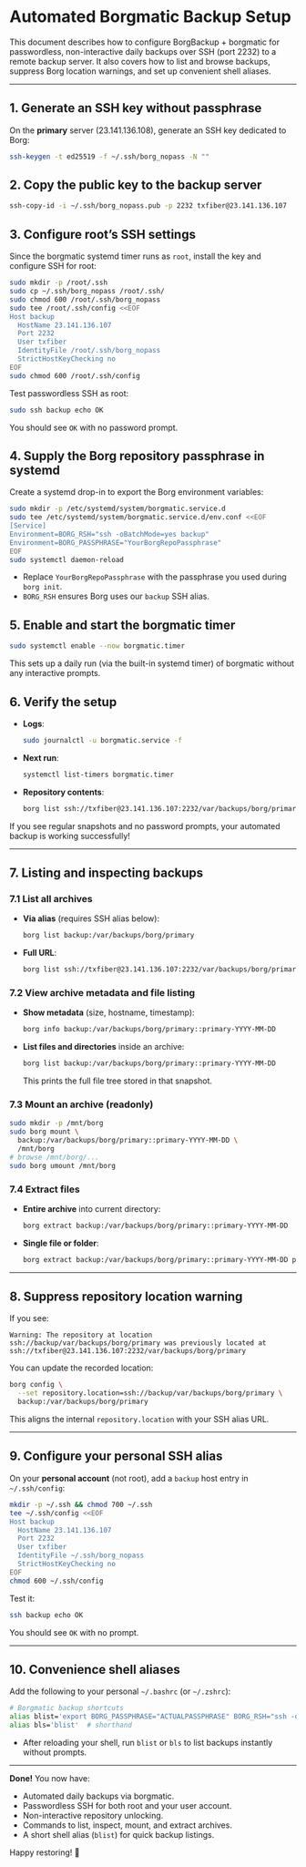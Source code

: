 # Automated Borgmatic Backup Setup

This document describes how to configure BorgBackup + borgmatic for passwordless, non-interactive daily backups over SSH (port 2232) to a remote backup server. It also covers how to list and browse backups, suppress Borg location warnings, and set up convenient shell aliases.

---

## 1. Generate an SSH key without passphrase

On the **primary** server (23.141.136.108), generate an SSH key dedicated to Borg:

```bash
ssh-keygen -t ed25519 -f ~/.ssh/borg_nopass -N ""
```

## 2. Copy the public key to the backup server

```bash
ssh-copy-id -i ~/.ssh/borg_nopass.pub -p 2232 txfiber@23.141.136.107
```

## 3. Configure root’s SSH settings

Since the borgmatic systemd timer runs as `root`, install the key and configure SSH for root:

```bash
sudo mkdir -p /root/.ssh
sudo cp ~/.ssh/borg_nopass /root/.ssh/
sudo chmod 600 /root/.ssh/borg_nopass
sudo tee /root/.ssh/config <<EOF
Host backup
  HostName 23.141.136.107
  Port 2232
  User txfiber
  IdentityFile /root/.ssh/borg_nopass
  StrictHostKeyChecking no
EOF
sudo chmod 600 /root/.ssh/config
```

Test passwordless SSH as root:

```bash
sudo ssh backup echo OK
```

You should see `OK` with no password prompt.

## 4. Supply the Borg repository passphrase in systemd

Create a systemd drop-in to export the Borg environment variables:

```bash
sudo mkdir -p /etc/systemd/system/borgmatic.service.d
sudo tee /etc/systemd/system/borgmatic.service.d/env.conf <<EOF
[Service]
Environment=BORG_RSH="ssh -oBatchMode=yes backup"
Environment=BORG_PASSPHRASE="YourBorgRepoPassphrase"
EOF
sudo systemctl daemon-reload
```

* Replace `YourBorgRepoPassphrase` with the passphrase you used during `borg init`.
* `BORG_RSH` ensures Borg uses our `backup` SSH alias.

## 5. Enable and start the borgmatic timer

```bash
sudo systemctl enable --now borgmatic.timer
```

This sets up a daily run (via the built-in systemd timer) of borgmatic without any interactive prompts.

## 6. Verify the setup

* **Logs**:

  ```bash
  sudo journalctl -u borgmatic.service -f
  ```
* **Next run**:

  ```bash
  systemctl list-timers borgmatic.timer
  ```
* **Repository contents**:

  ```bash
  borg list ssh://txfiber@23.141.136.107:2232/var/backups/borg/primary
  ```

If you see regular snapshots and no password prompts, your automated backup is working successfully!

---

## 7. Listing and inspecting backups

### 7.1 List all archives

* **Via alias** (requires SSH alias below):

  ```bash
  borg list backup:/var/backups/borg/primary
  ```
* **Full URL**:

  ```bash
  borg list ssh://txfiber@23.141.136.107:2232/var/backups/borg/primary
  ```

### 7.2 View archive metadata and file listing

* **Show metadata** (size, hostname, timestamp):

  ```bash
  borg info backup:/var/backups/borg/primary::primary-YYYY-MM-DD
  ```
* **List files and directories** inside an archive:

  ```bash
  borg list backup:/var/backups/borg/primary::primary-YYYY-MM-DD
  ```

  This prints the full file tree stored in that snapshot.

### 7.3 Mount an archive (readonly)

```bash
sudo mkdir -p /mnt/borg
sudo borg mount \
  backup:/var/backups/borg/primary::primary-YYYY-MM-DD \
  /mnt/borg
# browse /mnt/borg/...
sudo borg umount /mnt/borg
```

### 7.4 Extract files

* **Entire archive** into current directory:

  ```bash
  borg extract backup:/var/backups/borg/primary::primary-YYYY-MM-DD
  ```
* **Single file or folder**:

  ```bash
  borg extract backup:/var/backups/borg/primary::primary-YYYY-MM-DD path/to/file
  ```

---

## 8. Suppress repository location warning

If you see:

```
Warning: The repository at location ssh://backup/var/backups/borg/primary was previously located at ssh://txfiber@23.141.136.107:2232/var/backups/borg/primary
```

You can update the recorded location:

```bash
borg config \
  --set repository.location=ssh://backup/var/backups/borg/primary \
  backup:/var/backups/borg/primary
```

This aligns the internal `repository.location` with your SSH alias URL.

---

## 9. Configure your personal SSH alias

On your **personal account** (not root), add a `backup` host entry in `~/.ssh/config`:

```bash
mkdir -p ~/.ssh && chmod 700 ~/.ssh
tee ~/.ssh/config <<EOF
Host backup
  HostName 23.141.136.107
  Port 2232
  User txfiber
  IdentityFile ~/.ssh/borg_nopass
  StrictHostKeyChecking no
EOF
chmod 600 ~/.ssh/config
```

Test it:

```bash
ssh backup echo OK
```

You should see `OK` with no prompt.

---

## 10. Convenience shell aliases

Add the following to your personal `~/.bashrc` (or `~/.zshrc`):

```bash
# Borgmatic backup shortcuts
alias blist='export BORG_PASSPHRASE="ACTUALPASSPHRASE" BORG_RSH="ssh -oBatchMode=yes -i ~/.ssh/borg_nopass" && borg list backup:/var/backups/borg/primary'
alias bls='blist'  # shorthand
```

* After reloading your shell, run `blist` or `bls` to list backups instantly without prompts.

---

**Done!** You now have:

* Automated daily backups via borgmatic.
* Passwordless SSH for both root and your user account.
* Non-interactive repository unlocking.
* Commands to list, inspect, mount, and extract archives.
* A short shell alias (`blist`) for quick backup listings.

Happy restoring! 🚀
